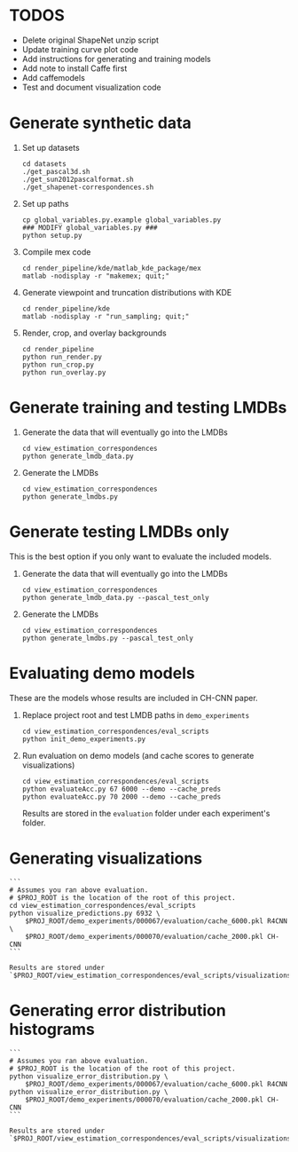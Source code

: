 # TODOS

* Delete original ShapeNet unzip script
* Update training curve plot code
* Add instructions for generating and training models
* Add note to install Caffe first
* Add caffemodels
* Test and document visualization code

# Generate synthetic data

1. Set up datasets

	```
	cd datasets
	./get_pascal3d.sh
	./get_sun2012pascalformat.sh
	./get_shapenet-correspondences.sh
	```

2. Set up paths

	```
	cp global_variables.py.example global_variables.py
	### MODIFY global_variables.py ###
	python setup.py
	```

3. Compile mex code

	```
	cd render_pipeline/kde/matlab_kde_package/mex
	matlab -nodisplay -r "makemex; quit;"
	```

4. Generate viewpoint and truncation distributions with KDE

	```
	cd render_pipeline/kde
	matlab -nodisplay -r "run_sampling; quit;"
	```

5. Render, crop, and overlay backgrounds

	```
	cd render_pipeline
	python run_render.py
	python run_crop.py
	python run_overlay.py
	```


# Generate training and testing LMDBs

1. Generate the data that will eventually go into the LMDBs

	```
	cd view_estimation_correspondences
	python generate_lmdb_data.py
	```

2. Generate the LMDBs

	```
	cd view_estimation_correspondences
	python generate_lmdbs.py
	```

# Generate testing LMDBs only

This is the best option if you only want to evaluate the included models.

1. Generate the data that will eventually go into the LMDBs

	```
	cd view_estimation_correspondences
	python generate_lmdb_data.py --pascal_test_only
	```

2. Generate the LMDBs

	```
	cd view_estimation_correspondences
	python generate_lmdbs.py --pascal_test_only
	```


# Evaluating demo models

These are the models whose results are included in CH-CNN paper.

1. Replace project root and test LMDB paths in `demo_experiments`

	```
	cd view_estimation_correspondences/eval_scripts
	python init_demo_experiments.py
	```

2. Run evaluation on demo models (and cache scores to generate visualizations)

	```
	cd view_estimation_correspondences/eval_scripts
	python evaluateAcc.py 67 6000 --demo --cache_preds
	python evaluateAcc.py 70 2000 --demo --cache_preds
	```

	Results are stored in the `evaluation` folder under each experiment's folder.


# Generating visualizations

	```
	# Assumes you ran above evaluation.
	# $PROJ_ROOT is the location of the root of this project.
	cd view_estimation_correspondences/eval_scripts
	python visualize_predictions.py 6932 \
		$PROJ_ROOT/demo_experiments/000067/evaluation/cache_6000.pkl R4CNN \
		$PROJ_ROOT/demo_experiments/000070/evaluation/cache_2000.pkl CH-CNN
	```

	Results are stored under `$PROJ_ROOT/view_estimation_correspondences/eval_scripts/visualizations/qualitative_comparison`.


# Generating error distribution histograms

	```
	# Assumes you ran above evaluation.
	# $PROJ_ROOT is the location of the root of this project.
	python visualize_error_distribution.py \
		$PROJ_ROOT/demo_experiments/000067/evaluation/cache_6000.pkl R4CNN
	python visualize_error_distribution.py \
		$PROJ_ROOT/demo_experiments/000070/evaluation/cache_2000.pkl CH-CNN
	```

	Results are stored under `$PROJ_ROOT/view_estimation_correspondences/eval_scripts/visualizations/error_distribution`.
